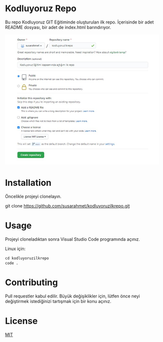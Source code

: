# Kodluyoruz Repo
Bu repo Kodluyoruz GIT Eğitiminde oluşturulan ilk repo. İçerisinde bir adet README dosyası, bir adet de index.html barındırıyor.

![Proje Görseli](https://github.com/susarahmet/kodluyoruzilkrepo/blob/main/kodluyouz_GIT_egitimi_ekran_goruntusu.jpg)
# Installation
Öncelikle projeyi clonelayın. 

git clone https://github.com/susarahmet/kodluyoruzilkrepo.git

# Usage
Projeyi cloneladıktan sonra Visual Studio Code programında açınız.

Linux için:

```
cd kodluyoruzilkrepo
code . 
``` 

# Contributing
Pull requestler kabul edilir. Büyük değişiklikler için, lütfen önce neyi değiştirmek istediğinizi tartışmak için bir konu açınız.

# License
[MIT](https://choosealicense.com/licenses/mit/)
